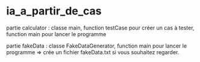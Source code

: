 # ia_a_partir_de_cas

partie calculator : classe main, function testCase pour créer un cas à tester, function main pour lancer le programme

partie fakeData : classe FakeDataGenerator, function main pour lancer le programme => crée un fichier fakeData.txt si vous souhaitez regarder.
